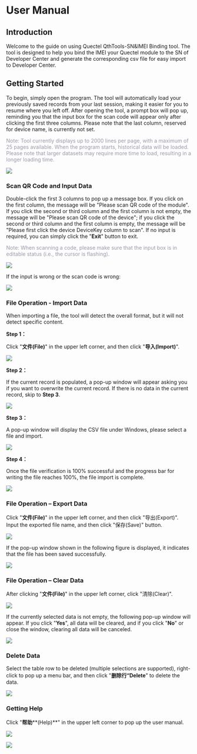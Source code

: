 # User Manual

## **Introduction**

Welcome to the guide on using Quectel QthTools-SN&IMEI Binding tool. The tool is designed to help you bind the IMEI your Quectel module to the SN of Developer Center and generate the corresponding csv file for easy import to Developer Center.


## **Getting Started**

To begin, simply open the program. The tool will automatically load your previously saved records from your last session, making it easier for you to resume where you left off. After opening the tool, a prompt box will pop up, reminding you that the input box for the scan code will appear only after clicking the first three columns. Please note that the last column, reserved for device name, is currently not set.

<span style="color:#999AAA">Note: Tool currently displays up to 2000 lines per page, with a maximum of 25 pages available. When the program starts, historical data will be loaded. Please note that larger datasets may require more time to load, resulting in a longer loading time.</span>


<a data-fancybox title="img" href="/en/tool/QthTools-factory/QthTools-SN2IMEI_Binding/resource/Tool-1.png"><img src="/en/tool/QthTools-factory/QthTools-SN2IMEI_Binding/resource/Tool-1.png"></a>



### **Scan QR Code and Input Data**

Double-click the first 3 columns to pop up a message box. If you click on the first column, the message will be "Please scan QR code of the module". If you click the second or third column and the first column is not empty, the message will be "Please scan QR code of the device"; if you click the second or third column and the first column is empty, the message will be "Please first click the device DeviceKey column to scan". If no input is required, you can simply click the "**Exit**" button to exit.


<span style="color:#999AAA">Note: When scanning a code, please make sure that the input box is in editable status (i.e., the cursor is flashing).</span>


<a data-fancybox title="img" href="/en/tool/QthTools-factory/QthTools-SN2IMEI_Binding/resource/Tool-2.png"><img src="/en/tool/QthTools-factory/QthTools-SN2IMEI_Binding/resource/Tool-2.png"></a>


If the input is wrong or the scan code is wrong:


<a data-fancybox title="img" href="/en/tool/QthTools-factory/QthTools-SN2IMEI_Binding/resource/Tool-3.png"><img src="/en/tool/QthTools-factory/QthTools-SN2IMEI_Binding/resource/Tool-3.png"></a>



### **File Operation - Import Data**

When importing a file, the tool will detect the overall format, but it will not detect specific content.

**Step 1：** 

Click "**文件(File)**" in the upper left corner, and then click "**导入(Import)**".

<a data-fancybox title="img" href="/en/tool/QthTools-factory/QthTools-SN2IMEI_Binding/resource/Tool-4.png"><img src="/en/tool/QthTools-factory/QthTools-SN2IMEI_Binding/resource/Tool-4.png"></a>



**Step 2：**

If the current record is populated, a pop-up window will appear asking you if you want to overwrite the current record. If there is no data in the current record, skip to **Step 3**.


<a data-fancybox title="img" href="/en/tool/QthTools-factory/QthTools-SN2IMEI_Binding/resource/Tool-5.png"><img src="/en/tool/QthTools-factory/QthTools-SN2IMEI_Binding/resource/Tool-5.png"></a>


**Step 3：**

A pop-up window will display the CSV file under Windows, please select a file and import.


<a data-fancybox title="img" href="/en/tool/QthTools-factory/QthTools-SN2IMEI_Binding/resource/Tool-6.png"><img src="/en/tool/QthTools-factory/QthTools-SN2IMEI_Binding/resource/Tool-6.png"></a>



**Step 4：**

Once the file verification is 100% successful and the progress bar for writing the file reaches 100%, the file import is complete.


<a data-fancybox title="img" href="/en/tool/QthTools-factory/QthTools-SN2IMEI_Binding/resource/Tool-8.png"><img src="/en/tool/QthTools-factory/QthTools-SN2IMEI_Binding/resource/Tool-8.png"></a>




### **File Operation – Export Data**


Click "**文件(File)**" in the upper left corner, and then click "导出(Export)". Input the exported file name, and then click "保存(Save)" button.

<a data-fancybox title="img" href="/en/tool/QthTools-factory/QthTools-SN2IMEI_Binding/resource/Tool-9.png"><img src="/en/tool/QthTools-factory/QthTools-SN2IMEI_Binding/resource/Tool-9.png"></a>

If the pop-up window shown in the following figure is displayed, it indicates that the file has been saved successfully.


<a data-fancybox title="img" href="/en/tool/QthTools-factory/QthTools-SN2IMEI_Binding/resource/Tool-10.png"><img src="/en/tool/QthTools-factory/QthTools-SN2IMEI_Binding/resource/Tool-10.png"></a>




### **File Operation – Clear Data**


After clicking "**文件(File)**" in the upper left corner, click "清除(Clear)".

<a data-fancybox title="img" href="/en/tool/QthTools-factory/QthTools-SN2IMEI_Binding/resource/Tool-11.png"><img src="/en/tool/QthTools-factory/QthTools-SN2IMEI_Binding/resource/Tool-11.png"></a>

If the currently selected data is not empty, the following pop-up window will appear. If you click "**Yes**", all data will be cleared, and if you click "**No**" or close the window, clearing all data will be canceled.

<a data-fancybox title="img" href="/en/tool/QthTools-factory/QthTools-SN2IMEI_Binding/resource/Tool-12.png"><img src="/en/tool/QthTools-factory/QthTools-SN2IMEI_Binding/resource/Tool-12.png"></a>




### **Delete Data**

Select the table row to be deleted (multiple selections are supported), right-click to pop up a menu bar, and then click "**删除行“Delete**" to delete the data.


<a data-fancybox title="img" href="/en/tool/QthTools-factory/QthTools-SN2IMEI_Binding/resource/Tool-13.png"><img src="/en/tool/QthTools-factory/QthTools-SN2IMEI_Binding/resource/Tool-13.png"></a>




### **Getting Help**

Click "**帮助****(Help)**" in the upper left corner to pop up the user manual.


<a data-fancybox title="img" href="/en/tool/QthTools-factory/QthTools-SN2IMEI_Binding/resource/Tool-14.png"><img src="/en/tool/QthTools-factory/QthTools-SN2IMEI_Binding/resource/Tool-14.png"></a>

<a data-fancybox title="img" href="/en/tool/QthTools-factory/QthTools-SN2IMEI_Binding/resource/Tool-15.png"><img src="/en/tool/QthTools-factory/QthTools-SN2IMEI_Binding/resource/Tool-15.png"></a>
